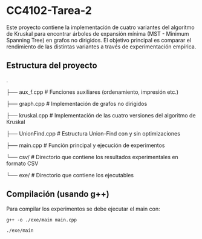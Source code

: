 # CC4102-Tarea-2

Este proyecto contiene la implementación de cuatro variantes del algoritmo de Kruskal para encontrar árboles de expansión mínima (MST - Minimum Spanning Tree) en grafos no dirigidos. El objetivo principal es comparar el rendimiento de las distintas variantes a través de experimentación empírica.


## Estructura del proyecto
.

├── aux_f.cpp         # Funciones auxiliares (ordenamiento, impresión etc.)

├── graph.cpp         # Implementación de grafos no dirigidos

├── kruskal.cpp       # Implementación de las cuatro versiones del algoritmo de Kruskal

├── UnionFind.cpp     # Estructura Union-Find con y sin optimizaciones

├── main.cpp          # Función principal y ejecución de experimentos

└── csv/              # Directorio que contiene los resultados experimentales en formato CSV

└── exe/              # Directorio que contiene los ejecutables

## Compilación (usando g++)
Para compilar los experimentos se debe ejecutar el main con:

```
g++ -o ./exe/main main.cpp
```

```
./exe/main
```